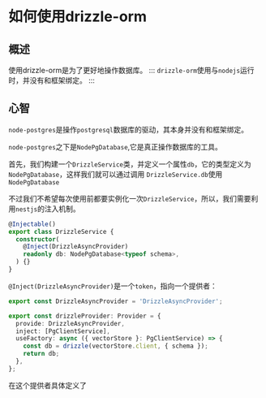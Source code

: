 # 如何使用drizzle-orm

## 概述

使用drizzle-orm是为了更好地操作数据库。
:::
`drizzle-orm`使用与`nodejs`运行时，并没有和框架绑定。
:::

## 心智

`node-postgres`是操作`postgresql`数据库的驱动，其本身并没有和框架绑定。

`node-postgres`之下是`NodePgDatabase`,它是真正操作数据库的工具。

首先，我们构建一个`DrizzleService`类，并定义一个属性`db`，它的类型定义为`NodePgDatabase`，这样我们就可以通过调用
`DrizzleService.db`使用`NodePgDatabase`

不过我们不希望每次使用前都要实例化一次`DrizzleService`，所以，我们需要利用`nestjs`的注入机制。

```ts
@Injectable()
export class DrizzleService {
  constructor(
    @Inject(DrizzleAsyncProvider)
    readonly db: NodePgDatabase<typeof schema>,
  ) {}
}
```

`@Inject(DrizzleAsyncProvider)`是一个`token`，指向一个提供者：

```ts
export const DrizzleAsyncProvider = 'DrizzleAsyncProvider';

export const drizzleProvider: Provider = {
  provide: DrizzleAsyncProvider,
  inject: [PgClientService],
  useFactory: async ({ vectorStore }: PgClientService) => {
    const db = drizzle(vectorStore.client, { schema });
    return db;
  },
};
```

在这个提供者具体定义了
